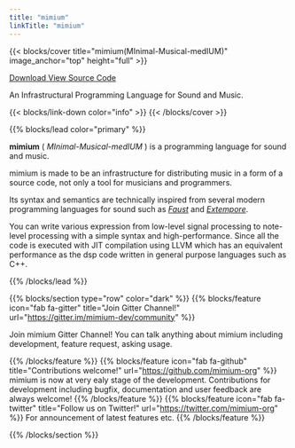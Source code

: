 ```yaml
---
title: "mimium"
linkTitle: "mimium"
---
```


{{< blocks/cover title="mimium(MInimal-Musical-medIUM)" image_anchor="top" height="full" >}}


<a class="btn btn-lg btn-primary mr-3 mb-4" href="/en/docs/users-guide/getting-started/installation/"> Download <i class="fab fa-apple ml-2 "></i> <i class="fab fa-linux ml-2 "></i> <i class="fab fa-windows ml-2 "></i></a>
<a class="btn btn-lg btn-primary me-3 mb-4" href="https://github.com/mimium-org/mimium"> View Source Code <i class="fab fa-github ms-2 "></i></a>

An Infrastructural Programming Language for Sound and Music.

{{< blocks/link-down color="info" >}}
{{< /blocks/cover >}}

{{% blocks/lead color="primary" %}}

**mimium** ( *MInimal-Musical-medIUM* ) is a programming language for sound and music.

mimium is made to be an infrastructure for distributing music in a form of a source code, not only a tool for musicians and programmers.

Its syntax and semantics are technically inspired from several modern programming languages for sound such as *[Faust](https://faust.grame.fr)* and *[Extempore](https://extemporelang.github.io/)*.

You can write various expression from low-level signal processing to note-level processing with a simple syntax and high-performance.
Since all the code is executed with JIT compilation using LLVM which has an equivalent performance as the dsp code written in general purpose languages such as C++.


{{% /blocks/lead %}}

{{% blocks/section type="row" color="dark" %}}
{{% blocks/feature icon="fab fa-gitter" title="Join Gitter Channel!" url="https://gitter.im/mimium-dev/community" %}}

Join mimium Gitter Channel! You can talk anything about mimium including development, feature request, asking usage.

{{% /blocks/feature %}}
{{% blocks/feature icon="fab fa-github" title="Contributions welcome!" url="https://github.com/mimium-org" %}}
mimium is now at very ealy stage of the development. Contributions for development including bugfix, documentation and user feedback are always welcome! 
{{% /blocks/feature %}}
{{% blocks/feature icon="fab fa-twitter" title="Follow us on Twitter!" url="https://twitter.com/mimium-org" %}}
For announcement of latest features etc.
{{% /blocks/feature %}}


{{% /blocks/section %}}

